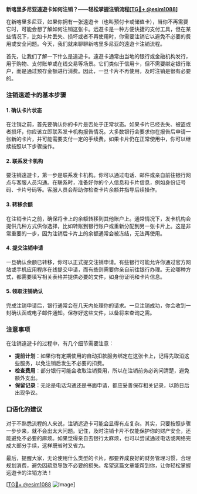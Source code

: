 **新喀里多尼亚遠遊卡如何注销？——轻松掌握注销流程[[TG💪+ @esim1088](https://t.me/s/esim1088)]**

在新喀里多尼亚，如果你拥有一张遠遊卡（也叫预付卡或储值卡），当你不再需要它时，可能会想了解如何注销这张卡。远遊卡是一种方便快捷的支付工具，但在某些情况下，比如卡片丢失、损坏或者不再使用时，你需要注销它以避免不必要的费用或安全问题。今天，我们就来聊聊新喀里多尼亚的遠遊卡注销流程。

首先，让我们了解一下什么是遠遊卡。遠遊卡通常由当地的银行或金融机构发行，用于购物、支付账单或在线交易等场景。它们类似于信用卡，但不需要绑定银行账户，而是通过预存金额进行消费。因此，一旦卡片不再使用，及时注销是很有必要的。

### 注销遠遊卡的基本步骤

#### 1. 确认卡片状态
在注销之前，首先要确认你的卡片是否处于正常状态。如果卡片已经丢失、被盗或者损坏，你应该立即联系发卡机构报告情况。大多数银行会要求你在报告后申请一张新的卡片，并可能需要支付一定的手续费。如果卡片仍在正常使用中，你可以继续按照以下步骤操作。

#### 2. 联系发卡机构
要注销遠遊卡，第一步是联系发卡机构。你可以通过电话、邮件或亲自前往银行网点与客服人员沟通。在联系时，准备好你的个人信息和卡片信息，例如身份证号码、卡片号码等。客服人员会帮助你检查卡片余额并指导后续操作。

#### 3. 转移余额
在注销卡片之前，确保将卡上的余额转移到其他账户上。通常情况下，发卡机构会提供几种方式供你选择，比如转账到银行账户或重新分配到另一张卡片上。这是非常重要的一步，因为注销后卡片上的余额通常会被冻结，无法再使用。

#### 4. 提交注销申请
一旦确认余额已转移，你可以正式提交注销申请。有些银行可能允许你通过官方网站或手机应用程序在线提交申请，而有些则需要你亲自前往银行办理。无论哪种方式，都需要填写相关表格并提供必要的文件，如身份证明和卡片信息。

#### 5. 领取注销确认
完成注销申请后，银行通常会在几天内处理你的请求。一旦注销成功，你会收到一封确认函或电子邮件通知。保存好这些文件，以备将来查询之需。

### 注意事项

在注销遠遊卡的过程中，有几个细节需要注意：

- **提前计划**：如果你有定期使用的自动扣款服务绑定在这张卡上，记得先取消这些服务，以免注销后发生不必要的扣费。
- **检查费用**：部分银行可能会收取注销费用，所以在注销前务必询问清楚，避免额外支出。
- **保留记录**：无论是电话沟通还是书面申请，都应妥善保存相关记录，以防日后出现争议。

### 口语化的建议

对于不熟悉流程的人来说，注销远遊卡可能会显得有点复杂。其实，只要按照步骤一步步来，就不会出太大问题。记住，及时注销卡片不仅能保护你的财产安全，还能避免不必要的麻烦。如果觉得亲自去银行太麻烦，也可以尝试通过电话或网络完成大部分手续，这样既省时又省力。

最后，提醒大家，无论使用什么类型的卡片，都要养成良好的财务管理习惯，合理规划消费，避免因疏忽导致不必要的损失。希望这篇文章能帮到你，让你轻松掌握远遊卡的注销方法！

[[TG💪+ @esim1088](https://t.me/s/esim1088) ![Image](https://i.postimg.cc/4NQfJmqS/Snipaste-2025-05-13-00-14-12.png)]